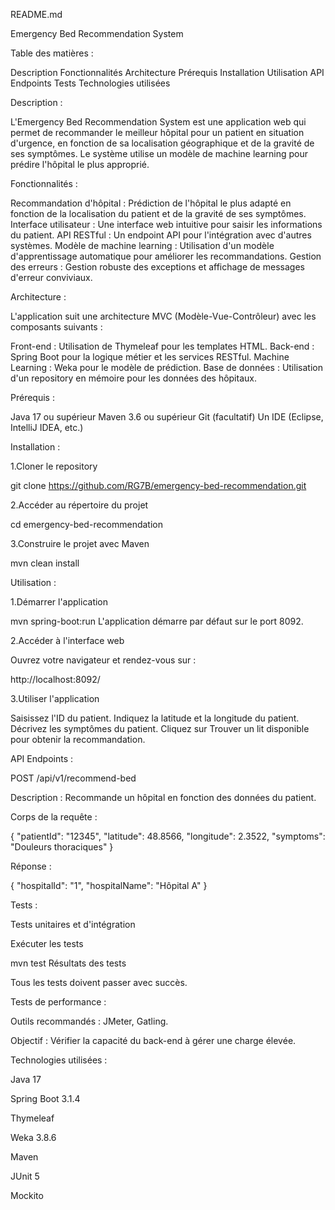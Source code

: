 README.md

Emergency Bed Recommendation System

Table des matières :

Description
Fonctionnalités
Architecture
Prérequis
Installation
Utilisation
API Endpoints
Tests
Technologies utilisées

Description :

L'Emergency Bed Recommendation System est une application web qui permet de recommander le meilleur hôpital pour un patient en situation d'urgence, en fonction de sa localisation géographique et de la gravité de ses symptômes. Le système utilise un modèle de machine learning pour prédire l'hôpital le plus approprié.

Fonctionnalités :

Recommandation d'hôpital : Prédiction de l'hôpital le plus adapté en fonction de la localisation du patient et de la gravité de ses symptômes.
Interface utilisateur : Une interface web intuitive pour saisir les informations du patient.
API RESTful : Un endpoint API pour l'intégration avec d'autres systèmes.
Modèle de machine learning : Utilisation d'un modèle d'apprentissage automatique pour améliorer les recommandations.
Gestion des erreurs : Gestion robuste des exceptions et affichage de messages d'erreur conviviaux.

Architecture :

L'application suit une architecture MVC (Modèle-Vue-Contrôleur) avec les composants suivants :

Front-end : Utilisation de Thymeleaf pour les templates HTML.
Back-end : Spring Boot pour la logique métier et les services RESTful.
Machine Learning : Weka pour le modèle de prédiction.
Base de données : Utilisation d'un repository en mémoire pour les données des hôpitaux.

Prérequis :

Java 17 ou supérieur
Maven 3.6 ou supérieur
Git (facultatif)
Un IDE (Eclipse, IntelliJ IDEA, etc.)

Installation :

1.Cloner le repository

git clone https://github.com/RG7B/emergency-bed-recommendation.git

2.Accéder au répertoire du projet

cd emergency-bed-recommendation

3.Construire le projet avec Maven

mvn clean install

Utilisation :

1.Démarrer l'application

mvn spring-boot:run
L'application démarre par défaut sur le port 8092.

2.Accéder à l'interface web

Ouvrez votre navigateur et rendez-vous sur :

http://localhost:8092/

3.Utiliser l'application

Saisissez l'ID du patient.
Indiquez la latitude et la longitude du patient.
Décrivez les symptômes du patient.
Cliquez sur Trouver un lit disponible pour obtenir la recommandation.

API Endpoints :

POST /api/v1/recommend-bed

Description : Recommande un hôpital en fonction des données du patient.

Corps de la requête :

{
  "patientId": "12345",
  "latitude": 48.8566,
  "longitude": 2.3522,
  "symptoms": "Douleurs thoraciques"
}

Réponse :

{
  "hospitalId": "1",
  "hospitalName": "Hôpital A"
}

Tests :

Tests unitaires et d'intégration

Exécuter les tests

mvn test
Résultats des tests

Tous les tests doivent passer avec succès.

Tests de performance :

Outils recommandés : JMeter, Gatling.

Objectif : Vérifier la capacité du back-end à gérer une charge élevée.

Technologies utilisées :

Java 17

Spring Boot 3.1.4

Thymeleaf

Weka 3.8.6

Maven

JUnit 5

Mockito
